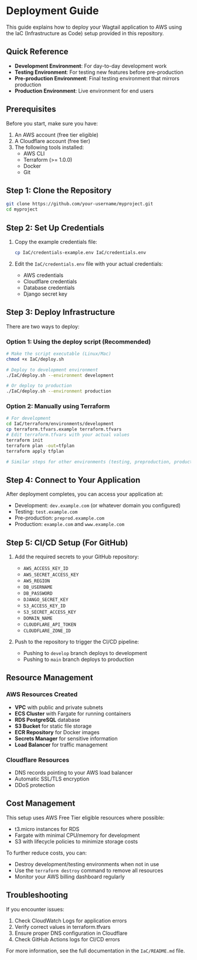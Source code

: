 # Deployment Guide

This guide explains how to deploy your Wagtail application to AWS using the IaC (Infrastructure as Code) setup provided in this repository.

## Quick Reference

- **Development Environment**: For day-to-day development work
- **Testing Environment**: For testing new features before pre-production
- **Pre-production Environment**: Final testing environment that mirrors production
- **Production Environment**: Live environment for end users

## Prerequisites

Before you start, make sure you have:

1. An AWS account (free tier eligible)
2. A Cloudflare account (free tier)
3. The following tools installed:
   - AWS CLI
   - Terraform (>= 1.0.0)
   - Docker
   - Git

## Step 1: Clone the Repository

```bash
git clone https://github.com/your-username/myproject.git
cd myproject
```

## Step 2: Set Up Credentials

1. Copy the example credentials file:
   ```bash
   cp IaC/credentials-example.env IaC/credentials.env
   ```

2. Edit the `IaC/credentials.env` file with your actual credentials:
   - AWS credentials
   - Cloudflare credentials
   - Database credentials
   - Django secret key

## Step 3: Deploy Infrastructure

There are two ways to deploy:

### Option 1: Using the deploy script (Recommended)

```bash
# Make the script executable (Linux/Mac)
chmod +x IaC/deploy.sh

# Deploy to development environment
./IaC/deploy.sh --environment development

# Or deploy to production
./IaC/deploy.sh --environment production
```

### Option 2: Manually using Terraform

```bash
# For development
cd IaC/terraform/environments/development
cp terraform.tfvars.example terraform.tfvars
# Edit terraform.tfvars with your actual values
terraform init
terraform plan -out=tfplan
terraform apply tfplan

# Similar steps for other environments (testing, preproduction, production)
```

## Step 4: Connect to Your Application

After deployment completes, you can access your application at:

- Development: `dev.example.com` (or whatever domain you configured)
- Testing: `test.example.com`
- Pre-production: `preprod.example.com`
- Production: `example.com` and `www.example.com`

## Step 5: CI/CD Setup (For GitHub)

1. Add the required secrets to your GitHub repository:
   - `AWS_ACCESS_KEY_ID`
   - `AWS_SECRET_ACCESS_KEY`
   - `AWS_REGION`
   - `DB_USERNAME`
   - `DB_PASSWORD`
   - `DJANGO_SECRET_KEY`
   - `S3_ACCESS_KEY_ID`
   - `S3_SECRET_ACCESS_KEY`
   - `DOMAIN_NAME`
   - `CLOUDFLARE_API_TOKEN`
   - `CLOUDFLARE_ZONE_ID`

2. Push to the repository to trigger the CI/CD pipeline:
   - Pushing to `develop` branch deploys to development
   - Pushing to `main` branch deploys to production

## Resource Management

### AWS Resources Created

- **VPC** with public and private subnets
- **ECS Cluster** with Fargate for running containers
- **RDS PostgreSQL** database
- **S3 Bucket** for static file storage
- **ECR Repository** for Docker images
- **Secrets Manager** for sensitive information
- **Load Balancer** for traffic management

### Cloudflare Resources

- DNS records pointing to your AWS load balancer
- Automatic SSL/TLS encryption
- DDoS protection

## Cost Management

This setup uses AWS Free Tier eligible resources where possible:

- t3.micro instances for RDS
- Fargate with minimal CPU/memory for development
- S3 with lifecycle policies to minimize storage costs

To further reduce costs, you can:
- Destroy development/testing environments when not in use
- Use the `terraform destroy` command to remove all resources
- Monitor your AWS billing dashboard regularly

## Troubleshooting

If you encounter issues:

1. Check CloudWatch Logs for application errors
2. Verify correct values in terraform.tfvars
3. Ensure proper DNS configuration in Cloudflare
4. Check GitHub Actions logs for CI/CD errors

For more information, see the full documentation in the `IaC/README.md` file. 